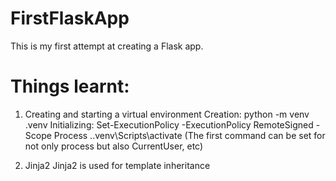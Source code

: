 # FirstFlaskApp
This is my first attempt at creating a Flask app.

# Things learnt:
1) Creating and starting a virtual environment
Creation:
    python -m venv .venv
Initializing:
    Set-ExecutionPolicy -ExecutionPolicy RemoteSigned -Scope Process
    .\.venv\Scripts\activate
    (The first command can be set for not only process but also CurrentUser, etc)

2) Jinja2 
Jinja2 is used for template inheritance
